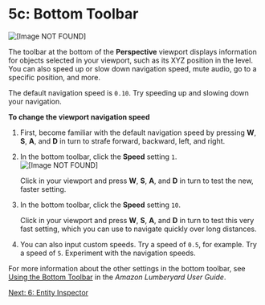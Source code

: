 # 5c: Bottom Toolbar<a name="understanding-perspective-control-bar"></a>

![\[Image NOT FOUND\]](http://docs.aws.amazon.com/lumberyard/latest/gettingstartedguide/images/understanding-perspective-control-bar.png)

The toolbar at the bottom of the **Perspective** viewport displays information for objects selected in your viewport, such as its XYZ position in the level\. You can also speed up or slow down navigation speed, mute audio, go to a specific position, and more\.

The default navigation speed is `0.10`\. Try speeding up and slowing down your navigation\.

**To change the viewport navigation speed**

1. First, become familiar with the default navigation speed by pressing **W**, **S**, **A**, and **D** in turn to strafe forward, backward, left, and right\.

1. In the bottom toolbar, click the **Speed** setting `1`\.  
![\[Image NOT FOUND\]](http://docs.aws.amazon.com/lumberyard/latest/gettingstartedguide/images/understanding-perspective-control-bar-speed.png)

   Click in your viewport and press **W**, **S**, **A**, and **D** in turn to test the new, faster setting\.

1. In the bottom toolbar, click the **Speed** setting `10`\.

   Click in your viewport and press **W**, **S**, **A**, and **D** in turn to test this very fast setting, which you can use to navigate quickly over long distances\.

1. You can also input custom speeds\. Try a speed of `0.5`, for example\. Try a speed of `5`\. Experiment with the navigation speeds\.

For more information about the other settings in the bottom toolbar, see [Using the Bottom Toolbar](https://docs.aws.amazon.com/lumberyard/latest/userguide/lumberyard-editor-toolbar-bottom.html) in the *Amazon Lumberyard User Guide*\.

[Next: 6: Entity Inspector](understanding-entity-inspector.md)